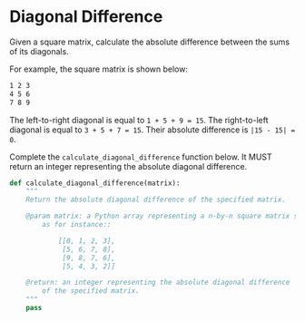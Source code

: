 # Diagonal Difference

Given a square matrix, calculate the absolute difference between the sums of its diagonals.

For example, the square matrix is shown below:

```txt
1 2 3
4 5 6
7 8 9
```

The left-to-right diagonal is equal to `1 + 5 + 9 = 15`. The right-to-left diagonal is equal to `3 + 5 + 7 = 15`. Their absolute difference is `|15 - 15| = 0`.

Complete the `calculate_diagonal_difference` function below. It MUST return an integer representing the absolute diagonal difference.

```python
def calculate_diagonal_difference(matrix):
    """
    Return the absolute diagonal difference of the specified matrix.

    @param matrix: a Python array representing a n-by-n square matrix such
        as for instance::

            [[0, 1, 2, 3],
             [5, 6, 7, 8],
             [9, 8, 7, 6],
             [5, 4, 3, 2]]

    @return: an integer representing the absolute diagonal difference
        of the specified matrix.
    """
    pass
```
